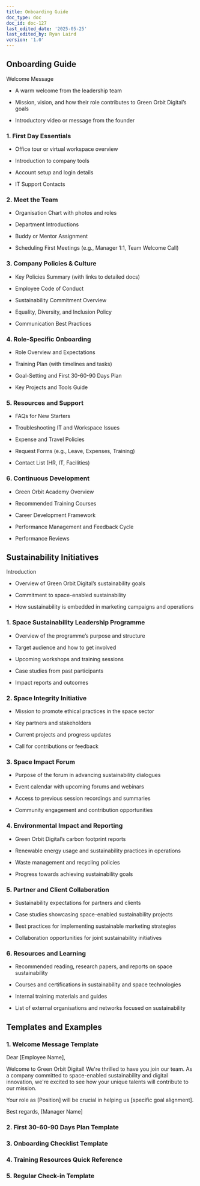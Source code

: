 ```yaml
---
title: Onboarding Guide
doc_type: doc
doc_id: doc-127
last_edited_date: '2025-05-25'
last_edited_by: Ryan Laird
version: '1.0'
---
```


<!-- Unsupported block type: table_of_contents -->



<!-- Unsupported block type: divider -->

## Onboarding Guide

Welcome Message

- A warm welcome from the leadership team

- Mission, vision, and how their role contributes to Green Orbit Digital’s goals

- Introductory video or message from the founder

<!-- Unsupported block type: divider -->

### 1. First Day Essentials

- Office tour or virtual workspace overview

- Introduction to company tools 

- Account setup and login details 

- IT Support Contacts

<!-- Unsupported block type: divider -->

### 2. Meet the Team

- Organisation Chart with photos and roles

- Department Introductions

- Buddy or Mentor Assignment

- Scheduling First Meetings (e.g., Manager 1:1, Team Welcome Call)

<!-- Unsupported block type: divider -->

### 3. Company Policies & Culture

- Key Policies Summary (with links to detailed docs)

- Employee Code of Conduct 

- Sustainability Commitment Overview

- Equality, Diversity, and Inclusion Policy 

- Communication Best Practices

<!-- Unsupported block type: divider -->

### 4. Role-Specific Onboarding

- Role Overview and Expectations

- Training Plan (with timelines and tasks)

- Goal-Setting and First 30-60-90 Days Plan

- Key Projects and Tools Guide

<!-- Unsupported block type: divider -->

### 5. Resources and Support

- FAQs for New Starters

- Troubleshooting IT and Workspace Issues

- Expense and Travel Policies

- Request Forms (e.g., Leave, Expenses, Training)

- Contact List (HR, IT, Facilities)

<!-- Unsupported block type: divider -->

### 6. Continuous Development

- Green Orbit Academy Overview

- Recommended Training Courses

- Career Development Framework

- Performance Management and Feedback Cycle

- Performance Reviews 

<!-- Unsupported block type: divider -->

## Sustainability Initiatives

Introduction

- Overview of Green Orbit Digital’s sustainability goals

- Commitment to space-enabled sustainability

- How sustainability is embedded in marketing campaigns and operations

<!-- Unsupported block type: divider -->

### 1. Space Sustainability Leadership Programme

- Overview of the programme’s purpose and structure

- Target audience and how to get involved

- Upcoming workshops and training sessions

- Case studies from past participants

- Impact reports and outcomes

<!-- Unsupported block type: divider -->

### 2. Space Integrity Initiative

- Mission to promote ethical practices in the space sector

- Key partners and stakeholders

- Current projects and progress updates

- Call for contributions or feedback

<!-- Unsupported block type: divider -->

### 3. Space Impact Forum

- Purpose of the forum in advancing sustainability dialogues

- Event calendar with upcoming forums and webinars

- Access to previous session recordings and summaries

- Community engagement and contribution opportunities

<!-- Unsupported block type: divider -->

### 4. Environmental Impact and Reporting

- Green Orbit Digital’s carbon footprint reports

- Renewable energy usage and sustainability practices in operations

- Waste management and recycling policies

- Progress towards achieving sustainability goals

<!-- Unsupported block type: divider -->

### 5. Partner and Client Collaboration

- Sustainability expectations for partners and clients

- Case studies showcasing space-enabled sustainability projects

- Best practices for implementing sustainable marketing strategies

- Collaboration opportunities for joint sustainability initiatives

<!-- Unsupported block type: divider -->

### 6. Resources and Learning

- Recommended reading, research papers, and reports on space sustainability

- Courses and certifications in sustainability and space technologies

- Internal training materials and guides

- List of external organisations and networks focused on sustainability

<!-- Unsupported block type: divider -->

## Templates and Examples

### 1. Welcome Message Template

Dear [Employee Name],

Welcome to Green Orbit Digital! We're thrilled to have you join our team. As a company committed to space-enabled sustainability and digital innovation, we're excited to see how your unique talents will contribute to our mission.

Your role as [Position] will be crucial in helping us [specific goal alignment].

Best regards,
[Manager Name]

### 2. First 30-60-90 Days Plan Template

<!-- Unsupported block type: toggle -->

<!-- Unsupported block type: toggle -->

<!-- Unsupported block type: toggle -->

### 3. Onboarding Checklist Template

<!-- Unsupported block type: to_do -->

<!-- Unsupported block type: to_do -->

<!-- Unsupported block type: to_do -->

<!-- Unsupported block type: to_do -->

<!-- Unsupported block type: to_do -->

<!-- Unsupported block type: to_do -->

### 4. Training Resources Quick Reference

<!-- Unsupported block type: callout -->

### 5. Regular Check-in Template

<!-- Unsupported block type: toggle -->
